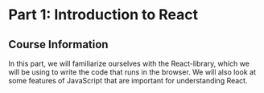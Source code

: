 # Part 1: Introduction to React

## Course Information
In this part, we will familiarize ourselves with the React-library, which we will be using to write the code that runs in the browser. We will also look at some features of JavaScript that are important for understanding React.